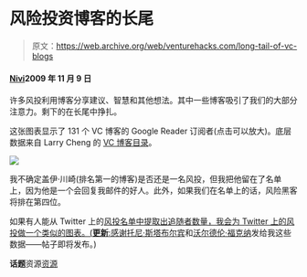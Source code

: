 # 风险投资博客的长尾

> 原文：<https://web.archive.org/web/venturehacks.com/long-tail-of-vc-blogs>

#### [Nivi](/web/20221128035146/https://venturehacks.com/about)2009 年 11 月 9 日

许多风投利用博客分享建议、智慧和其他想法。其中一些博客吸引了我们的大部分注意力。剩下的在长尾中挣扎。

这张图表显示了 131 个 VC 博客的 Google Reader 订阅者(点击可以放大)。底层数据来自 Larry Cheng 的 [VC 博客目录](https://web.archive.org/web/20221128035146/http://larrycheng.com/2009/09/08/global-vc-blog-directory-ranked-by-of-google-reader-subscribers-sept-2009/)。

[![](img/dcbcb5af4e20288de2c9d9dfd9995237.png)](https://web.archive.org/web/20221128035146/https://i0.wp.com/venturehacks.wpengine.com/wp-content/uploads/2009/11/VC-blog-subscribers.png)

我不确定盖伊·川崎(排名第一的博客)是否还是一名风投，但我把他留在了名单上，因为他是一个会回复我邮件的好人。此外，如果我们在名单上的话，风险黑客将排在第四位。

如果有人能从 Twitter 上的[风投名单中提取出追随者数量，我会为 Twitter 上的风投做一个类似的图表。(**更新**:感谢](https://web.archive.org/web/20221128035146/http://listorious.com/venturemaven/venture-capitalists)[托尼·斯塔布尔宾](https://web.archive.org/web/20221128035146/http://www.stubbleblog.com/)和[沃尔德伦·福克纳](https://web.archive.org/web/20221128035146/http://www.graphedge.com/)发给我这些数据——帖子即将发布。)

**话题**资源[资源](https://web.archive.org/web/20221128035146/https://venturehacks.com/topics/resources)